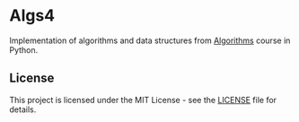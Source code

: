 # Algs4

Implementation of algorithms and data structures from [Algorithms](https://www.coursera.org/learn/algorithms-part1/) course in Python.


## License

This project is licensed under the MIT License - see the [LICENSE](LICENSE) file for details.
